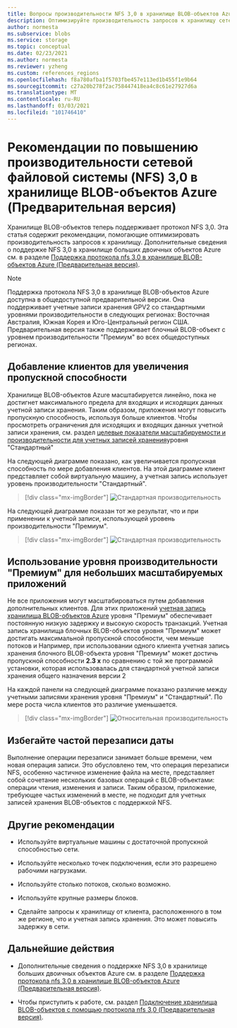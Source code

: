 ```yaml
---
title: Вопросы производительности NFS 3,0 в хранилище BLOB-объектов Azure (Предварительная версия) | Документация Майкрософт
description: Оптимизируйте производительность запросов к хранилищу сетевой файловой системы (NFS) 3,0, следуя рекомендациям, приведенным в этой статье.
author: normesta
ms.subservice: blobs
ms.service: storage
ms.topic: conceptual
ms.date: 02/23/2021
ms.author: normesta
ms.reviewer: yzheng
ms.custom: references_regions
ms.openlocfilehash: f8a780afba1f5703fbe457e113ed1b455f1e9b64
ms.sourcegitcommit: c27a20b278f2ac758447418ea4c8c61e27927d6a
ms.translationtype: MT
ms.contentlocale: ru-RU
ms.lasthandoff: 03/03/2021
ms.locfileid: "101746410"
---
```

# <a name="network-file-system-nfs-30-performance-considerations-in-azure-blob-storage-preview"></a>Рекомендации по повышению производительности сетевой файловой системы (NFS) 3,0 в хранилище BLOB-объектов Azure (Предварительная версия)

Хранилище BLOB-объектов теперь поддерживает протокол NFS 3,0. Эта статья содержит рекомендации, помогающие оптимизировать производительность запросов к хранилищу. Дополнительные сведения о поддержке NFS 3,0 в хранилище больших двоичных объектов Azure см. в разделе [Поддержка протокола nfs 3,0 в хранилище BLOB-объектов Azure (Предварительная версия)](network-file-system-protocol-support.md).

> [!NOTE]
> Поддержка протокола NFS 3,0 в хранилище BLOB-объектов Azure доступна в общедоступной предварительной версии. Она поддерживает учетные записи хранения GPV2 со стандартными уровнями производительности в следующих регионах: Восточная Австралия, Южная Корея и Юго-Центральный регион США. Предварительная версия также поддерживает блочный BLOB-объект с уровнем производительности "Премиум" во всех общедоступных регионах.

## <a name="add-clients-to-increase-throughput"></a>Добавление клиентов для увеличения пропускной способности 

Хранилище BLOB-объектов Azure масштабируется линейно, пока не достигнет максимального предела для входящих и исходящих данных учетной записи хранения. Таким образом, приложения могут повысить пропускную способность, используя больше клиентов.  Чтобы просмотреть ограничения для исходящих и входящих данных учетной записи хранения, см. раздел [целевые показатели масштабируемости и производительности для учетных записей хранения](../common/scalability-targets-standard-account.md)уровня "Стандартный"

На следующей диаграмме показано, как увеличивается пропускная способность по мере добавления клиентов. На этой диаграмме клиент представляет собой виртуальную машину, а учетная запись использует уровень производительности "Стандартный". 

> [!div class="mx-imgBorder"]
> ![Стандартная производительность](./media/network-file-system-protocol-support-performance/standard-performance-tier.png)

На следующей диаграмме показан тот же результат, что и при применении к учетной записи, использующей уровень производительности "Премиум".

> [!div class="mx-imgBorder"]
> ![Стандартная производительность](./media/network-file-system-protocol-support-performance/premium-performance-tier.png)

## <a name="use-premium-performance-tier-for-small-scale-applications"></a>Использование уровня производительности "Премиум" для небольших масштабируемых приложений

Не все приложения могут масштабироваться путем добавления дополнительных клиентов. Для этих приложений [учетная запись хранилища BLOB-объектов Azure](storage-blob-create-account-block-blob.md) уровня "Премиум" обеспечивает постоянную низкую задержку и высокую скорость транзакций. Учетная запись хранилища блочных BLOB-объектов уровня "Премиум" может достигать максимальной пропускной способности, чем меньше потоков и Например, при использовании одного клиента учетная запись хранения блочного BLOB-объекта уровня "Премиум" может достичь пропускной способности **2.3 x** по сравнению с той же программой установки, которая использовалась для стандартной учетной записи хранения общего назначения версии 2 

На каждой панели на следующей диаграмме показано различие между учетными записями хранения уровня "Премиум" и "Стандартный". По мере роста числа клиентов это различие уменьшается.  

> [!div class="mx-imgBorder"]
> ![Относительная производительность](./media/network-file-system-protocol-support-performance/relative-performance.png)

## <a name="avoid-frequent-overwrites-on-date"></a>Избегайте частой перезаписи даты

Выполнение операции перезаписи занимает больше времени, чем новая операция записи. Это обусловлено тем, что операция перезаписи NFS, особенно частичное изменение файла на месте, представляет собой сочетание нескольких базовых операций с BLOB-объектами: операции чтения, изменения и записи. Таким образом, приложение, требующее частых изменений в месте, не подходит для учетных записей хранения BLOB-объектов с поддержкой NFS. 

## <a name="other-best-practice-recommendations"></a>Другие рекомендации 

- Используйте виртуальные машины с достаточной пропускной способностью сети.

- Используйте несколько точек подключения, если это разрешено рабочими нагрузками.

- Используйте столько потоков, сколько возможно.

- Используйте крупные размеры блоков.

- Сделайте запросы к хранилищу от клиента, расположенного в том же регионе, что и учетная запись хранения. Это может повысить задержку в сети.

## <a name="next-steps"></a>Дальнейшие действия

- Дополнительные сведения о поддержке NFS 3,0 в хранилище больших двоичных объектов Azure см. в разделе [Поддержка протокола nfs 3,0 в хранилище BLOB-объектов Azure (Предварительная версия)](network-file-system-protocol-support.md).

- Чтобы приступить к работе, см. раздел [Подключение хранилища BLOB-объектов с помощью протокола nfs 3,0 (Предварительная версия)](network-file-system-protocol-support-how-to.md).
